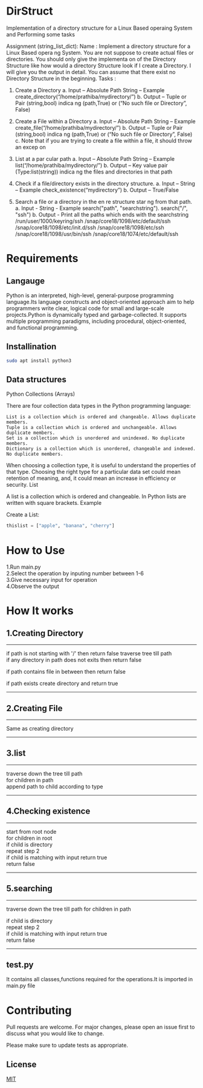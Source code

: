 # DirStruct
Implementation of a directory structure for a Linux Based operaing System and Performing some tasks

Assignment (string_list_dict):
Name : Implement a directory structure for a Linux Based opera ng System. You are not suppose to create actual files or directories. You should only give
the implementa on of the Directory Structure like how would a directory Structure look if I create a Directory. I will give you the output in detail. You can
assume that there exist no Directory Structure in the beginning.
Tasks :

  1. Create a Directory
    a. Input – Absolute Path String – Example create_directory(“/home/prathiba/mydirectory/”)
    b. Output – Tuple or Pair (string,bool) indica ng (path,True) or (“No such file or Directory”, False)
  
  2. Create a File within a Directory
    a. Input – Absolute Path String – Example create_file(“/home/prathiba/mydirectory/”)
    b. Output – Tuple or Pair (string,bool) indica ng (path,True) or (“No such file or Directory”, False)
    c. Note that if you are trying to create a file within a file, it should throw an excep on

  3. List at a par cular path
    a. Input – Absolute Path String – Example list(“/home/prathiba/mydirectory/”)
    b. Output – Key value pair (Type:list(string)) indica ng the files and directories in that path

  4. Check if a file/directory exists in the directory structure.
    a. Input – String – Example check_existence(“mydirectory”)
    b. Output – True/False

  5. Search a file or a directory in the en re structure star ng from that path.
    a. Input - String - Example search("path", "searchstring"). search("/", "ssh")
    b. Output - Print all the paths which ends with the searchstring
    /run/user/1000/keyring/ssh
    /snap/core18/1098/etc/default/ssh
    /snap/core18/1098/etc/init.d/ssh
    /snap/core18/1098/etc/ssh
    /snap/core18/1098/usr/bin/ssh
    /snap/core18/1074/etc/default/ssh

# Requirements

## Langauge
Python is an interpreted, high-level, general-purpose programming language.Its language constructs and object-oriented approach aim to help programmers write clear, logical code for small and large-scale projects.Python is dynamically typed and garbage-collected. It supports multiple programming paradigms, including procedural, object-oriented, and functional programming. 

## Installination

```bash
sudo apt install python3
```
## Data structures
Python Collections (Arrays)

There are four collection data types in the Python programming language:

    List is a collection which is ordered and changeable. Allows duplicate members.
    Tuple is a collection which is ordered and unchangeable. Allows duplicate members.
    Set is a collection which is unordered and unindexed. No duplicate members.
    Dictionary is a collection which is unordered, changeable and indexed. No duplicate members.

When choosing a collection type, it is useful to understand the properties of that type. Choosing the right type for a particular data set could mean retention of meaning, and, it could mean an increase in efficiency or security.
List

A list is a collection which is ordered and changeable. In Python lists are written with square brackets.
Example

Create a List:

```python
thislist = ["apple", "banana", "cherry"]
```

# How to Use
1.Run main.py  
2.Select the operation by inputing number between 1-6  
3.Give necessary input for operation  
4.Observe the output  


# How It works

## 1.Creating Directory

---
if path is not starting with '/' then return false
traverse tree till path  
  if any directory in path does not exits then return false  
  
  if path contains file in between then return false  
  
  if path exists create directory and return true  
  
---

## 2.Creating File  

---
Same as creating directory   

---

## 3.list  

---
traverse down the tree till path  
for children in path    
  append path to child according to type  
  
---

## 4.Checking existence
---
start from root node  
for children in root  
  if child is directory  
      repeat step 2  
  if child is matching with input return true  
return false  

---


## 5.searching
---
traverse down the tree till path
for children in path    

  if child is directory  
      repeat step 2  
  if child is matching with input return true  
return false  

---

## test.py
  It contains all classes,functions required for the operations.It is imported in main.py file  
  
  
# Contributing
Pull requests are welcome. For major changes, please open an issue first to discuss what you would like to change.

Please make sure to update tests as appropriate.

## License
[MIT](https://choosealicense.com/licenses/mit/)
